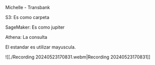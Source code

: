 
Michelle - Transbank

S3: Es como carpeta

SageMaker: Es como jupiter

Athena: La consulta

El estandar es utilizar mayuscula.

![[./Recording 20240523170831.webm|Recording 20240523170831]]
